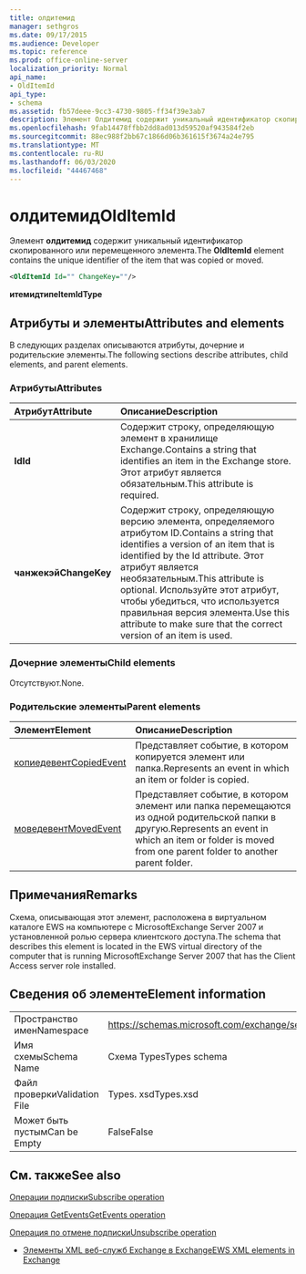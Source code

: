 ```yaml
---
title: олдитемид
manager: sethgros
ms.date: 09/17/2015
ms.audience: Developer
ms.topic: reference
ms.prod: office-online-server
localization_priority: Normal
api_name:
- OldItemId
api_type:
- schema
ms.assetid: fb57deee-9cc3-4730-9805-ff34f39e3ab7
description: Элемент Олдитемид содержит уникальный идентификатор скопированного или перемещенного элемента.
ms.openlocfilehash: 9fab14478ffbb2dd8ad013d59520af943584f2eb
ms.sourcegitcommit: 88ec988f2bb67c1866d06b361615f3674a24e795
ms.translationtype: MT
ms.contentlocale: ru-RU
ms.lasthandoff: 06/03/2020
ms.locfileid: "44467468"
---
```

# <a name="olditemid"></a><span data-ttu-id="357b3-103">олдитемид</span><span class="sxs-lookup"><span data-stu-id="357b3-103">OldItemId</span></span>

<span data-ttu-id="357b3-104">Элемент **олдитемид** содержит уникальный идентификатор скопированного или перемещенного элемента.</span><span class="sxs-lookup"><span data-stu-id="357b3-104">The **OldItemId** element contains the unique identifier of the item that was copied or moved.</span></span> 
  
```xml
<OldItemId Id="" ChangeKey=""/>
```

 <span data-ttu-id="357b3-105">**итемидтипе**</span><span class="sxs-lookup"><span data-stu-id="357b3-105">**ItemIdType**</span></span>
## <a name="attributes-and-elements"></a><span data-ttu-id="357b3-106">Атрибуты и элементы</span><span class="sxs-lookup"><span data-stu-id="357b3-106">Attributes and elements</span></span>

<span data-ttu-id="357b3-107">В следующих разделах описываются атрибуты, дочерние и родительские элементы.</span><span class="sxs-lookup"><span data-stu-id="357b3-107">The following sections describe attributes, child elements, and parent elements.</span></span>
  
### <a name="attributes"></a><span data-ttu-id="357b3-108">Атрибуты</span><span class="sxs-lookup"><span data-stu-id="357b3-108">Attributes</span></span>

|<span data-ttu-id="357b3-109">**Атрибут**</span><span class="sxs-lookup"><span data-stu-id="357b3-109">**Attribute**</span></span>|<span data-ttu-id="357b3-110">**Описание**</span><span class="sxs-lookup"><span data-stu-id="357b3-110">**Description**</span></span>|
|:-----|:-----|
|<span data-ttu-id="357b3-111">**Id**</span><span class="sxs-lookup"><span data-stu-id="357b3-111">**Id**</span></span> <br/> |<span data-ttu-id="357b3-112">Содержит строку, определяющую элемент в хранилище Exchange.</span><span class="sxs-lookup"><span data-stu-id="357b3-112">Contains a string that identifies an item in the Exchange store.</span></span> <span data-ttu-id="357b3-113">Этот атрибут является обязательным.</span><span class="sxs-lookup"><span data-stu-id="357b3-113">This attribute is required.</span></span>  <br/> |
|<span data-ttu-id="357b3-114">**чанжекэй**</span><span class="sxs-lookup"><span data-stu-id="357b3-114">**ChangeKey**</span></span> <br/> |<span data-ttu-id="357b3-115">Содержит строку, определяющую версию элемента, определяемого атрибутом ID.</span><span class="sxs-lookup"><span data-stu-id="357b3-115">Contains a string that identifies a version of an item that is identified by the Id attribute.</span></span> <span data-ttu-id="357b3-116">Этот атрибут является необязательным.</span><span class="sxs-lookup"><span data-stu-id="357b3-116">This attribute is optional.</span></span> <span data-ttu-id="357b3-117">Используйте этот атрибут, чтобы убедиться, что используется правильная версия элемента.</span><span class="sxs-lookup"><span data-stu-id="357b3-117">Use this attribute to make sure that the correct version of an item is used.</span></span>  <br/> |
   
### <a name="child-elements"></a><span data-ttu-id="357b3-118">Дочерние элементы</span><span class="sxs-lookup"><span data-stu-id="357b3-118">Child elements</span></span>

<span data-ttu-id="357b3-119">Отсутствуют.</span><span class="sxs-lookup"><span data-stu-id="357b3-119">None.</span></span>
  
### <a name="parent-elements"></a><span data-ttu-id="357b3-120">Родительские элементы</span><span class="sxs-lookup"><span data-stu-id="357b3-120">Parent elements</span></span>

|<span data-ttu-id="357b3-121">**Элемент**</span><span class="sxs-lookup"><span data-stu-id="357b3-121">**Element**</span></span>|<span data-ttu-id="357b3-122">**Описание**</span><span class="sxs-lookup"><span data-stu-id="357b3-122">**Description**</span></span>|
|:-----|:-----|
|[<span data-ttu-id="357b3-123">копиедевент</span><span class="sxs-lookup"><span data-stu-id="357b3-123">CopiedEvent</span></span>](copiedevent.md) <br/> |<span data-ttu-id="357b3-124">Представляет событие, в котором копируется элемент или папка.</span><span class="sxs-lookup"><span data-stu-id="357b3-124">Represents an event in which an item or folder is copied.</span></span>  <br/> |
|[<span data-ttu-id="357b3-125">моведевент</span><span class="sxs-lookup"><span data-stu-id="357b3-125">MovedEvent</span></span>](movedevent.md) <br/> |<span data-ttu-id="357b3-126">Представляет событие, в котором элемент или папка перемещаются из одной родительской папки в другую.</span><span class="sxs-lookup"><span data-stu-id="357b3-126">Represents an event in which an item or folder is moved from one parent folder to another parent folder.</span></span>  <br/> |
   
## <a name="remarks"></a><span data-ttu-id="357b3-127">Примечания</span><span class="sxs-lookup"><span data-stu-id="357b3-127">Remarks</span></span>

<span data-ttu-id="357b3-128">Схема, описывающая этот элемент, расположена в виртуальном каталоге EWS на компьютере с MicrosoftExchange Server 2007 и установленной ролью сервера клиентского доступа.</span><span class="sxs-lookup"><span data-stu-id="357b3-128">The schema that describes this element is located in the EWS virtual directory of the computer that is running MicrosoftExchange Server 2007 that has the Client Access server role installed.</span></span>
  
## <a name="element-information"></a><span data-ttu-id="357b3-129">Сведения об элементе</span><span class="sxs-lookup"><span data-stu-id="357b3-129">Element information</span></span>

|||
|:-----|:-----|
|<span data-ttu-id="357b3-130">Пространство имен</span><span class="sxs-lookup"><span data-stu-id="357b3-130">Namespace</span></span>  <br/> |https://schemas.microsoft.com/exchange/services/2006/types  <br/> |
|<span data-ttu-id="357b3-131">Имя схемы</span><span class="sxs-lookup"><span data-stu-id="357b3-131">Schema Name</span></span>  <br/> |<span data-ttu-id="357b3-132">Схема Types</span><span class="sxs-lookup"><span data-stu-id="357b3-132">Types schema</span></span>  <br/> |
|<span data-ttu-id="357b3-133">Файл проверки</span><span class="sxs-lookup"><span data-stu-id="357b3-133">Validation File</span></span>  <br/> |<span data-ttu-id="357b3-134">Types. xsd</span><span class="sxs-lookup"><span data-stu-id="357b3-134">Types.xsd</span></span>  <br/> |
|<span data-ttu-id="357b3-135">Может быть пустым</span><span class="sxs-lookup"><span data-stu-id="357b3-135">Can be Empty</span></span>  <br/> |<span data-ttu-id="357b3-136">False</span><span class="sxs-lookup"><span data-stu-id="357b3-136">False</span></span>  <br/> |
   
## <a name="see-also"></a><span data-ttu-id="357b3-137">См. также</span><span class="sxs-lookup"><span data-stu-id="357b3-137">See also</span></span>



[<span data-ttu-id="357b3-138">Операции подписки</span><span class="sxs-lookup"><span data-stu-id="357b3-138">Subscribe operation</span></span>](subscribe-operation.md)
  
[<span data-ttu-id="357b3-139">Операция GetEvents</span><span class="sxs-lookup"><span data-stu-id="357b3-139">GetEvents operation</span></span>](getevents-operation.md)
  
[<span data-ttu-id="357b3-140">Операция по отмене подписки</span><span class="sxs-lookup"><span data-stu-id="357b3-140">Unsubscribe operation</span></span>](unsubscribe-operation.md)


- [<span data-ttu-id="357b3-141">Элементы XML веб-служб Exchange в Exchange</span><span class="sxs-lookup"><span data-stu-id="357b3-141">EWS XML elements in Exchange</span></span>](ews-xml-elements-in-exchange.md)

